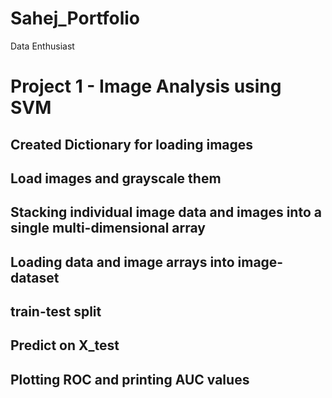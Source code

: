 # Sahej_Portfolio
Data Enthusiast 


# Project 1 - Image Analysis using SVM
## Created Dictionary for loading images
## Load images and grayscale them
## Stacking individual image data and images into a single multi-dimensional array
## Loading data and image arrays into image-dataset
## train-test split
## Predict on X_test
## Plotting ROC and printing AUC values
